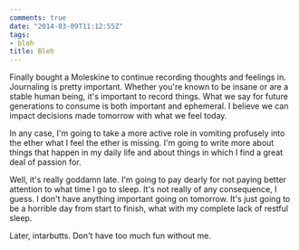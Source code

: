 ```yaml
---
comments: true
date: "2014-03-09T11:12:55Z"
tags:
- bleh
title: Bleh
---
```


Finally bought a Moleskine to continue recording thoughts and feelings
in. Journaling is pretty important. Whether you're known to be insane or
are a stable human being, it's important to record things. What we say
for future generations to consume is both important and ephemeral. I
believe we can impact decisions made tomorrow with what we feel today.

In any case, I'm going to take a more active role in vomiting profusely
into the ether what I feel the ether is missing. I'm going to write more
about things that happen in my daily life and about things in which I
find a great deal of passion for.

Well, it's really goddamn late. I'm going to pay dearly for not paying
better attention to what time I go to sleep. It's not really of any
consequence, I guess. I don't have anything important going on tomorrow.
It's just going to be a horrible day from start to finish, what with my
complete lack of restful sleep.

Later, intarbutts. Don't have too much fun without me.
